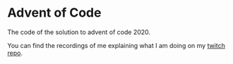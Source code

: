 # Advent of Code

The code of the solution to advent of code 2020.

You can find the recordings of me explaining what I am doing on my [twitch repo](https://github.com/lerrigatto/twitch/).

